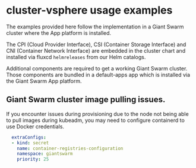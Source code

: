# cluster-vsphere usage examples

The examples provided here follow the implementation in a Giant Swarm cluster where the App platform is installed.

The CPI (Cloud Provider Interface), CSI (Container Storage Interface) and CNI (Container Network Interface) are embedded in the cluster chart and installed via fluxcd `helmreleases` from our Helm catalogs.

Additional components are required to get a working Giant Swarm cluster. Those components are bundled in a default-apps app which is installed via the Giant Swarm App platform.

## Giant Swarm cluster image pulling issues.

If you encounter issues during provisioning due to the node not being able to pull images during kubeadm, you may need to configure containerd to use Docker credentials.

``` yaml
  extraConfigs:
  - kind: secret
    name: container-registries-configuration
    namespace: giantswarm
    priority: 25
```